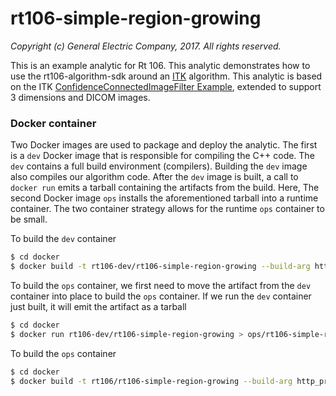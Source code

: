 # rt106-simple-region-growing

_Copyright (c) General Electric Company, 2017.  All rights reserved._

This is an example analytic for Rt 106. This analytic demonstrates how to use the rt106-algorithm-sdk around an [ITK](http://www.itk.org) algorithm. This analytic  is based on the ITK [ConfidenceConnectedImageFilter Example](https://itk.org/Wiki/ITK/Examples/ImageSegmentation/ConfidenceConnectedImageFilter), extended to support 3 dimensions and DICOM images.

### Docker container

Two Docker images are used to package and deploy the analytic.  The first is a ```dev``` Docker image that is responsible for compiling the C++ code.  The ```dev``` contains a full build environment (compilers). Building the ```dev``` image also compiles our algorithm code. After the ```dev``` image is built, a call to ```docker run``` emits a tarball containing the artifacts from the build.  Here, The second Docker image ```ops``` installs the aforementioned tarball into a runtime container.  The two container strategy allows for the runtime ```ops``` container to be small.

To build the ```dev``` container

```sh
$ cd docker
$ docker build -t rt106-dev/rt106-simple-region-growing --build-arg http_proxy=$http_proxy --build-arg https_proxy=$https_proxy --build-arg no_proxy=$no_proxy dev
```

To build the ```ops``` container, we first need to move the artifact from the ```dev``` container
into place to build the ```ops``` container. If we run the ```dev``` container just built, it will
emit the artifact as a tarball

```sh
$ cd docker
$ docker run rt106-dev/rt106-simple-region-growing > ops/rt106-simple-region-growing.tar.gz
```

To build the ```ops``` container
```sh
$ cd docker
$ docker build -t rt106/rt106-simple-region-growing --build-arg http_proxy=$http_proxy --build-arg https_proxy=$https_proxy --build-arg no_proxy=$no_proxy ops
```
